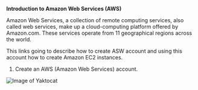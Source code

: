 **Introduction to Amazon Web Services (AWS)**

  Amazon Web Services, a collection of remote computing services, also called web services, make up a cloud-computing
platform offered by Amazon.com. These services operate from 11 geographical regions across the world.

  This links going to describe how to create ASW account and using this account how to create Amazon EC2 instances. 
  
  1. Create an AWS (Amazon Web Services) account.
  
  ![Image of Yaktocat](http://i58.tinypic.com/14bizr4.jpg)
  
  

